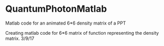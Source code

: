 # QuantumPhotonMatlab
Matlab code for an animated 6*6 density matrix of a PPT

Creating matlab code for 6*6 matrix of function representing the density matrix. 3/9/17
